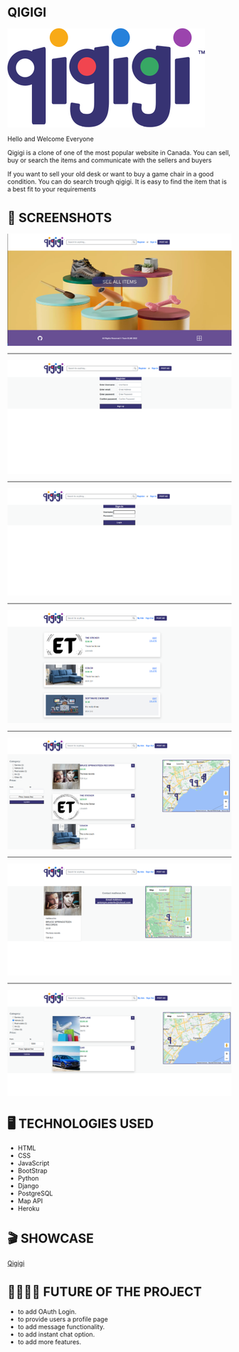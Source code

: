 # QIGIGI 
<img src="GitHubImages/Group 1qigigi_vector.png">
<p>Hello and Welcome Everyone</p>

<p>Qigigi is a clone of one of the most popular website in Canada. You can sell, buy or search the items and communicate with the sellers and buyers</p>

<p>If you want to sell your old desk or want to buy a game chair in a good condition. You can do search trough qigigi. It is easy to find the item that is a best fit to your requirements </p>

# 🤳 SCREENSHOTS

<img src="GitHubImages/qigigi-1.png">
<hr>
<img src="GitHubImages/qigigi-2.png">
<hr>
<img src="GitHubImages/qigigi-3.png">
<hr>
<img src="GitHubImages/qigigi-4.png">
<hr>
<img src="GitHubImages/qigigi-5.png">
<hr>
<img src="GitHubImages/qigigi-6.png">
<hr>
<img src="GitHubImages/qigigi-7.png">

# 🖥️ TECHNOLOGIES USED

- HTML
- CSS
- JavaScript
- BootStrap
- Python
- Django
- PostgreSQL
- Map API
- Heroku

# 🎬 SHOWCASE

[Qigigi](https://qigigi.herokuapp.com/)

# 👨‍🔬🔬🧬 FUTURE OF THE PROJECT

- to add OAuth Login.
- to provide users a profile page
- to add message functionality.
- to add instant chat option.
- to add more features.
